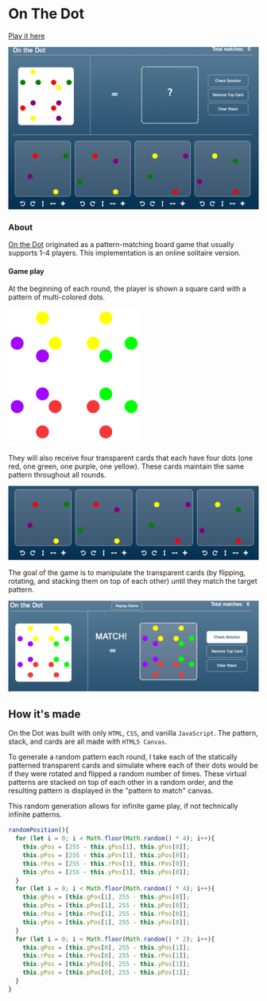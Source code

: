 # On The Dot

[Play it here][onthedot]


 ![finished game](./docs/images/full-game.png "Full Game")

### About

[On the Dot][gamewright] originated as a pattern-matching board game that usually supports 1-4 players. This implementation is an online solitaire version.

#### Game play
 At the beginning of each round, the player is shown a square card with a pattern of multi-colored dots.

 ![pattern](./docs/images/pattern.png "Pattern to match")

 They will also receive four transparent cards that each have four dots (one red, one green, one purple, one yellow). These cards maintain the same pattern throughout all rounds.

 ![cards](./docs/images/cards.png "Player's hand")

 The goal of the game is to manipulate the transparent cards (by flipping, rotating, and stacking them on top of each other) until they match the target pattern.

 ![finished game](./docs/images/match.png "Completed Round")

## How it's made

  On the Dot was built with only `HTML`, `CSS`, and vanilla `JavaScript`. The pattern, stack, and cards are all made with `HTML5 Canvas`.

  To generate a random pattern each round, I take each of the statically patterned transparent cards and simulate where each of their dots would be if they were rotated and flipped a random number of times. These virtual patterns are stacked on top of each other in a random order, and the resulting pattern is displayed in the "pattern to match" canvas.

  This random generation allows for infinite game play, if not technically infinite patterns.

```javascript
randomPosition(){
  for (let i = 0; i < Math.floor(Math.random() * 4); i++){
    this.gPos = [255 - this.gPos[1], this.gPos[0]];
    this.pPos = [255 - this.pPos[1], this.pPos[0]];
    this.rPos = [255 - this.rPos[1], this.rPos[0]];
    this.yPos = [255 - this.yPos[1], this.yPos[0]];
  }
  for (let i = 0; i < Math.floor(Math.random() * 4); i++){
    this.gPos = [this.gPos[1], 255 - this.gPos[0]];
    this.pPos = [this.pPos[1], 255 - this.pPos[0]];
    this.rPos = [this.rPos[1], 255 - this.rPos[0]];
    this.yPos = [this.yPos[1], 255 - this.yPos[0]];
  }
  for (let i = 0; i < Math.floor(Math.random() * 2); i++){
    this.gPos = [this.gPos[0], 255 - this.gPos[1]];
    this.rPos = [this.rPos[0], 255 - this.rPos[1]];
    this.yPos = [this.yPos[0], 255 - this.yPos[1]];
    this.pPos = [this.pPos[0], 255 - this.pPos[1]];
  }
}
```

[onthedot]:https://acmeff.github.io/on-the-dot/
[gamewright]:http://www.gamewright.com/gamewright/index.php?section=games&page=game&show=225
